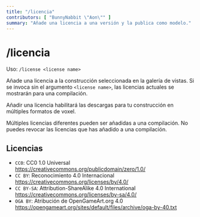 ```yaml
---
title: "/licencia"
contributors: [ "BunnyNabbit \"Aon\"" ]
summary: "Añade una licencia a una versión y la publica como modelo."
---
```


# /licencia

Uso: `/license <license name>`

Añade una licencia a la construcción seleccionada en la galería de vistas. Si se invoca sin el argumento `<license name>`, las licencias actuales se mostrarán para una compilación.

Añadir una licencia habilitará las descargas para tu construcción en múltiples formatos de voxel.

Múltiples licencias diferentes pueden ser añadidas a una compilación. No puedes revocar las licencias que has añadido a una compilación.

## Licencias

- `CC0`: CC0 1.0 Universal https://creativecommons.org/publicdomain/zero/1.0/
- `CC BY`: Reconocimiento 4.0 Internacional https://creativecommons.org/licenses/by/4.0/
- `CC BY-SA`: Attribution-ShareAlike 4.0 International https://creativecommons.org/licenses/by-sa/4.0/
- `OGA BY`: Atribución de OpenGameArt.org 4.0 https://opengameart.org/sites/default/files/archive/oga-by-40.txt
